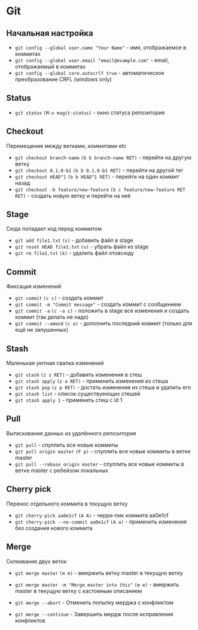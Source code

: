 # Git

## Начальная настройка

  * `git config --global user.name "Your Name"` - имя, отображаемое в коммитах
  * `git config --global user.email "email@example.com"` - email, отображаемый в коммитах
  * `git config --global core.autocrlf true` - автоматическое преобразование CRFL (windows only)
  
## Status

  * `git status` `(M-x magit-status)` - окно статуса репозитория

## Checkout
  Перемещение между ветками, коммитами etc
  
  * `git checkout branch-name` `(b b branch-name RET)` - перейти на другую ветку
  * `git checkout 0.1.0-b1` `(b b 0.1.0-b1 RET)` - перейти на другой тег
  * `git checkout HEAD^1` `(b b HEAD^1 RET)` - перейти на один коммит назад
  * `git checkout -b feature/new-feature` `(b c feature/new-feature RET RET)` - создать новую ветку и перейти на неё

## Stage
  Сюда попадает код перед коммитом

  * `git add file1.txt` `(s)` - добавить файл в stage
  * `git reset HEAD file1.txt` `(u)` - убрать файл из stage
  * `git rm file1.txt` `(k)` - удалить файл отовсюду

## Commit
  Фиксация изменений
  
  * `git commit` `(c c)` - создать коммит 
  * `git commit -m "Commit message"` - создать коммит с сообщением
  * `git commit -a` `(c -a c)` - положить в stage все изменения и создать коммит (так делать не надо)
  * `git commit --amend` `(c a)` - дополнить последний коммит (только для ещё не запушенных)

## Stash
  Маленькая уютная свалка изменений
  
  * `git stash` `(z z RET)` - добавить изменения в стеш
  * `git stash apply` `(z a RET)` - применить изменения из стеша
  * `git stash pop` `(z p RET)` - достать изменения из стеша и удалить его
  * `git stash list` - список существуеющих стешей
  * `git stash apply 1` - применить стеш с id 1

## Pull
  Вытаскивание данных из удалённого репозитория
  
  * `git pull` - спуллить все новые коммиты
  * `git pull origin master` `(F p)` - спуллить все новые коммиты в ветке master
  * `git pull --rebase origin master` - спуллить все новые коммиты в ветке master с ребейзом локальных

## Cherry pick
  Перенос отдельного коммита в текущую ветку
  
  * `git cherry-pick aa0e1cf` `(A A)` - черри-пик коммита aa0e1cf
  * `git cherry-pick --no-commit aa0e1cf` `(A a)` - применить изменения без создания нового коммита

## Merge
  Склеивание двух веток
  
  * `git merge master` `(m m)` - вмержить ветку master в текущую ветку
  * `git merge master -m "Merge master into this"` `(m e)` - вмержить master в текущую ветку с кастомным описанием

  * `git merge --abort` - Отменить попытку мерджа с конфликтом
  * `git merge --continue` - Завершить мердж после исправления конфликтов
